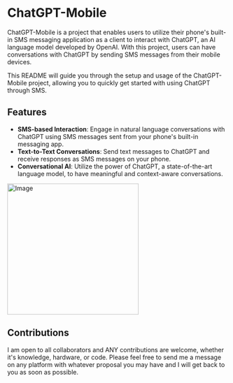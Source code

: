 # ChatGPT-Mobile

ChatGPT-Mobile is a project that enables users to utilize their phone's built-in SMS messaging application as a client to interact with ChatGPT, an AI language model developed by OpenAI. With this project, users can have conversations with ChatGPT by sending SMS messages from their mobile devices.

This README will guide you through the setup and usage of the ChatGPT-Mobile project, allowing you to quickly get started with using ChatGPT through SMS.
## Features

- **SMS-based Interaction**: Engage in natural language conversations with ChatGPT using SMS messages sent from your phone's built-in messaging app.
- **Text-to-Text Conversations**: Send text messages to ChatGPT and receive responses as SMS messages on your phone.
- **Conversational AI**: Utilize the power of ChatGPT, a state-of-the-art language model, to have meaningful and context-aware conversations.

<img src="https://github.com/slxmmy999/ChatGPT-Mobile/assets/62761327/60a815a0-2334-44ce-a8b0-8043b7f9ccf8" alt="Image" width="300">

## Contributions

I am open to all collaborators and ANY contributions are welcome, whether it's knowledge, hardware, or code. Please feel free to send me a message on any platform with whatever proposal you may have and I will get back to you as soon as possible.
